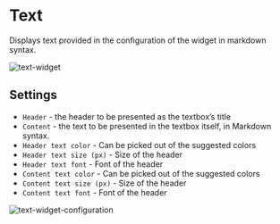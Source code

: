 # Text
Displays text provided in the configuration of the widget in markdown syntax.

![text-widget]( /images/ui/widgets/text_widget_content.png )


## Settings

* `Header` - the header to be presented as the textbox’s title
* `Content` - the text to be presented in the textbox itself, in Markdown syntax.
* `Header text color` - Can be picked out of the suggested colors
* `Header text size (px)` - Size of the header
* `Header text font` - Font of the header
* `Content text color` - Can be picked out of the suggested colors
* `Content text size (px)` - Size of the header
* `Content text font` - Font of the header

![text-widget-configuration]( /images/ui/widgets/text_widget_configuration.png )
